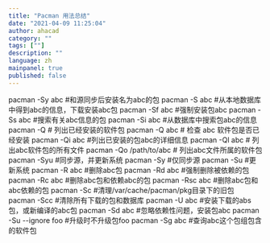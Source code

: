 ```yaml
---
title: "Pacman 用法总结"
date: "2021-04-09 11:25:04"
author: ahacad
category: ""
tags: [""]
description: ""
language: zh
mainpanel: true
published: false
---
```



pacman -Sy abc                  #和源同步后安装名为abc的包
pacman -S   abc                  #从本地数据库中得到abc的信息，下载安装abc包
pacman -Sf abc                  #强制安装包abc
pacman -Ss abc                  #搜索有关abc信息的包
pacman -Si abc                  #从数据库中搜索包abc的信息
pacman -Q                         # 列出已经安装的软件包
pacman -Q abc                  # 检查 abc 软件包是否已经安装
pacman -Qi abc                  #列出已安装的包abc的详细信息
pacman -Ql abc                 # 列出abc软件包的所有文件
pacman -Qo /path/to/abc # 列出abc文件所属的软件包
pacman -Syu                      #同步源，并更新系统
pacman -Sy                        #仅同步源
pacman -Su                        #更新系统
pacman -R   abc                  #删除abc包
pacman -Rd abc               #强制删除被依赖的包
pacman -Rc abc                  #删除abc包和依赖abc的包
pacman -Rsc abc                #删除abc包和abc依赖的包
pacman -Sc                       #清理/var/cache/pacman/pkg目录下的旧包
pacman -Scc                      #清除所有下载的包和数据库
pacman -U   abc                  #安装下载的abs包，或新编译的abc包
pacman -Sd abc                  #忽略依赖性问题，安装包abc
pacman -Su --ignore foo      #升级时不升级包foo
pacman -Sg abc                  #查询abc这个包组包含的软件包


